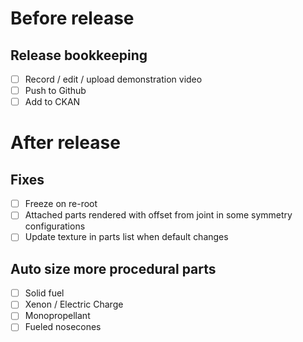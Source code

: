 # Before release

## Release bookkeeping

- [ ] Record / edit / upload demonstration video
- [ ] Push to Github
- [ ] Add to CKAN

# After release

## Fixes

- [ ] Freeze on re-root
- [ ] Attached parts rendered with offset from joint in some symmetry configurations
- [ ] Update texture in parts list when default changes

## Auto size more procedural parts

- [ ] Solid fuel
- [ ] Xenon / Electric Charge
- [ ] Monopropellant
- [ ] Fueled nosecones
